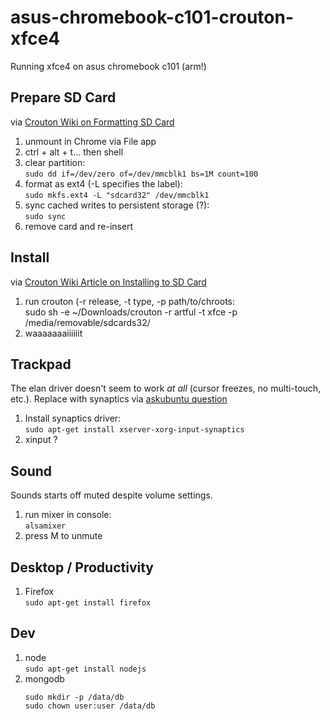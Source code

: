 # asus-chromebook-c101-crouton-xfce4
Running xfce4 on asus chromebook c101 (arm!)

## Prepare SD Card

via [Crouton Wiki on Formatting SD Card](https://github.com/dnschneid/crouton/wiki/Format-external-storage)

1. unmount in Chrome via File app
2. ctrl + alt + t... then shell
2. clear partition:<br>
    `sudo dd if=/dev/zero of=/dev/mmcblk1 bs=1M count=100`
3. format as ext4 (-L specifies the label):<br>
    `sudo mkfs.ext4 -L "sdcard32" /dev/mmcblk1`
4. sync cached writes to persistent storage (?):<br>
    `sudo sync`
5. remove card and re-insert

## Install

via [Crouton Wiki Article on Installing to SD Card](https://github.com/dnschneid/crouton/wiki/How-To-Install-To-External-Drive)

1. run crouton (-r release, -t type, -p path/to/chroots: <br>
    sudo sh -e ~/Downloads/crouton -r artful -t xfce -p /media/removable/sdcards32/
2. waaaaaaaiiiiiit

## Trackpad

The elan driver doesn't seem to work _at all_ (cursor freezes, no multi-touch, etc.). Replace with synaptics via [askubuntu question](https://askubuntu.com/questions/832094/synaptics-touchpadd-drivers-for-16-04)

1. Install synaptics driver:<br>
    `sudo apt-get install xserver-xorg-input-synaptics`
2. xinput ?

## Sound

Sounds starts off muted despite volume settings.

1. run mixer in console:<br>
    `alsamixer`
2. press M to unmute

## Desktop / Productivity

1. Firefox <br>
    `sudo apt-get install firefox`
    
## Dev

1. node <br>
    `sudo apt-get install nodejs`
2. mongodb <br>
    ```sudo apt-get install mongodb
    sudo mkdir -p /data/db
    sudo chown user:user /data/db
    ```
    
